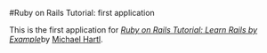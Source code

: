 #Ruby on Rails Tutorial: first application

This is the first application for [*Ruby on Rails Tutorial: Learn Rails by Example*](http://railstutorial.org/)by [Michael Hartl](http://michaelhartl.com/).